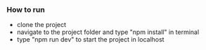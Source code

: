 ### How to run
- clone the project
- navigate to the project folder and type "npm install" in terminal
- type "npm run dev" to start the project in localhost
